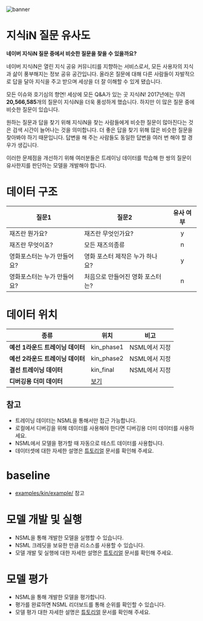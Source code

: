 ![banner](../res/kin.jpg)

# 지식iN 질문 유사도

**네이버 지식iN 질문 중에서 비슷한 질문을 찾을 수 있을까요?**

네이버 지식iN은 열린 지식 공유 커뮤니티를 지향하는 서비스로서, 모든 사용자의 지식과 삶이 풍부해지는 정보 공유 공간입니다. 올라온 질문에 대해 다른 사람들이 자발적으로 답을 달아 지식을 주고 받으며 세상을 더 잘 이해할 수 있게 됐습니다.

모든 이슈와 호기심의 향연! 세상에 모든 Q&A가 있는 곳 지식iN!
2017년에는 무려 **20,566,585**개의 질문이 지식iN을 더욱 풍성하게 했습니다. 하지만 이 많은 질문 중에 비슷한 질문이 있습니다.

원하는 질문과 답을 찾기 위해 지식iN을 찾는 사람들에게 비슷한 질문이 많아진다는 것은 검색 시간이 늘어나는 것을 의미합니다. 더 좋은 답을 찾기 위해 많은 비슷한 질문을 찾아봐야 하기 때문입니다. 답변을 해 주는 사람들도 동일한 답변을 여러 번 해야 할 경우가 생깁니다.

이러한 문제점을 개선하기 위해 여러분들은 트레이닝 데이터를 학습해 한 쌍의 질문이 유사한지를 판단하는 모델을 개발해야 합니다.

# 데이터 구조

| 질문1             | 질문2                | 유사 여부 |
| --------------- | ------------------ | :-----: |
| 재즈란 뭔가요?        | 재즈란 무엇인가요?         | y     |
| 재즈란 무엇이죠?       | 모든 재즈의종류           | n     |
| 영화포스터는 누가 만들어요? | 영화 포스터 제작은 누가 하나요? | y     |
| 영화포스터는 누가 만들어요? | 처음으로 만들어진 영화 포스터는? | n     |

# 데이터 위치

| 종류           | 위치          | 비고 |
| ------------- | ------------ | ---- |
| **예선 1라운드 트레이닝 데이터** | kin_phase1 | NSML에서 지정 |
| **예선 2라운드 트레이닝 데이터** | kin_phase2 | NSML에서 지정 |
| **결선 트레이닝 데이터** | kin_final | NSML에서 지정 |
| **디버깅용 더미 데이터** | [보기](examples/kin/sample_data/kin/train) | &nbsp; |

## 참고

* 트레이닝 데이터는 NSML을 통해서만 접근 가능합니다.
* 로컬에서 디버깅을 위해 데이터를 사용해야 한다면 디버깅용 더미 데이터를 사용하세요.
* NSML에서 모델을 평가할 때 자동으로 테스트 데이터를 사용합니다.
* 데이터셋에 대한 자세한 설명은 [튜토리얼](tutorial.md#dataset) 문서를 확인해 주세요.

# baseline
* [examples/kin/example/](examples/kin/example/) 참고

# 모델 개발 및 실행

* NSML을 통해 개발한 모델을 실행할 수 있습니다.
* NSML 크레딧을 보유한 만큼 리소스를 사용할 수 있습니다.
* 모델 개발 및 실행에 대한 자세한 설명은 [튜토리얼](tutorial.md#run) 문서를 확인해 주세요.

# 모델 평가

* NSML을 통해 개발한 모델을 평가합니다.
* 평가를 완료하면 NSML 리더보드를 통해 순위를 확인할 수 있습니다.
* 모델 평가 대한 자세한 설명은 [튜토리얼](tutorial.md#evaluate) 문서를 확인해 주세요.

